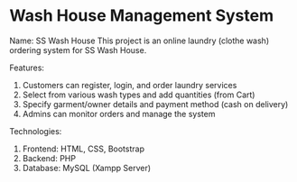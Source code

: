 # Wash House Management System
Name: SS Wash House
This project is an online laundry (clothe wash) ordering system for SS Wash House.

Features:
1. Customers can register, login, and order laundry services
2. Select from various wash types and add quantities (from Cart)
3. Specify garment/owner details and payment method (cash on delivery)
4. Admins can monitor orders and manage the system

Technologies:
1. Frontend: HTML, CSS, Bootstrap
2. Backend: PHP
3. Database: MySQL (Xampp Server)
